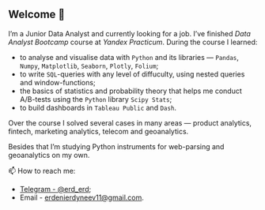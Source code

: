 ## Welcome 👋

I’m a Junior Data Analyst and currently looking for a job. I’ve finished *Data Analyst Bootcamp* course at *Yandex Practicum*. During the course I learned:
- to analyse and visualise data with `Python` and its libraries — `Pandas`, `Numpy`, `Matplotlib`, `Seaborn`, `Plotly`, `Folium`;
- to write `SQL`-queries with any level of diffuculty, using nested queries and window-functions;
- the basics of statistics and probability theory that helps me conduct A/B-tests using the `Python` library `Scipy Stats`;
- to build dashboards in `Tableau Public` and `Dash`.

Over the course I solved several cases in many areas — product analytics, fintech, marketing analytics, telecom and geoanalytics. 

Besides that I’m studying Python instruments for web-parsing and geoanalytics on my own.

📫 How to reach me:
- [Telegram - @erd_erd](https://t.me/erd_erd);
- Email - erdenierdyneev11@gmail.com.
